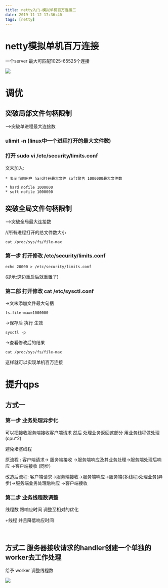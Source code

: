 ```yaml
---
title: netty入门-模拟单机百万连接三
date: 2019-11-12 17:36:40
tags: [netty]
---
```


# netty模拟单机百万连接

一个server 最大可匹配1025-65525个连接

![](/img/2019-12-22/1.png)

<!--more-->

# 调优

## 突破局部文件句柄限制

-->突破单进程最大连接数

### ulimit -n  (linux中一个进程打开的最大文件数)

 ###   打开 sudo vi /etc/security/limits.conf

文末加入:

`* 表示当前用户 hard打开最大文件 soft警告 1000000最大文件数`

```linux
* hard nofile 1000000
* soft nofile 1000000
```

## 突破全局文件句柄限制

-->突破全局最大连接数

//所有进程打开的总文件数大小

`cat /proc/sys/fs/file-max`

### 第一步 打开修改  /etc/security/limits.conf

```linux
echo 20000 > /etc/security/limits.conf
```

(提示:这边重启后就重置了)

### 第二部 打开修改 cat /etc/sysctl.conf

->文末添加文件最大句柄

```
fs.file-max=1000000 
```

->保存后 执行 生效

```
sysctl -p
```

->查看修改后的结果

```
cat /proc/sys/fs/file-max
```

这样就可以实现单机百万连接

# 提升qps

## 方式一

### 第一步 业务处理异步化

可以把接收服务端接收客户端请求 然后 处理业务返回这部分 用业务线程做处理 (cpu*2)

避免堵塞线程

 原流程 : 客户端请求-> 服务端接收 ->服务端响应及其业务处理->服务端处理后响应 ->客户端接收 (同步)

改造后流程: 客户端请求->服务端接收->服务端响应->服务端(多线程)处理业务(异步)->服务端业务处理后响应  ->客户端接收

### 第二步 业务线程数调整

线程数 跟响应时间 调整至相对的优化 

+线程  并且降低响应时间

​                                                 

## 方式二 服务器接收请求的handler创建一个单独的worker去工作处理

给予 worker      调整线程数

  ![](/img/2019-12-22/2.png)

